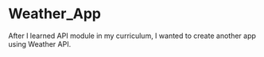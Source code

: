 # Weather_App
After I learned API module in my curriculum, I wanted to create another app using Weather API.
